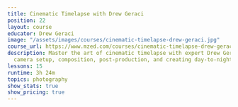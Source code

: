 ```yaml
---
title: Cinematic Timelapse with Drew Geraci
position: 22
layout: course
educator: Drew Geraci
image: "/assets/images/courses/cinematic-timelapse-drew-geraci.jpg"
course_url: https://www.mzed.com/courses/cinematic-timelapse-drew-geraci
description: Master the art of cinematic timelapse with expert Drew Geraci. Learn
  camera setup, composition, post-production, and creating day-to-night transitions.
lessons: 15
runtime: 3h 24m
topics: photography
show_stats: true
show_pricing: true
---
```


